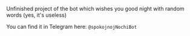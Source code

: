 Unfinished project of the bot which wishes you good night with random words (yes, it's useless)

You can find it in Telegram here: `@spokojnojNochiBot`
